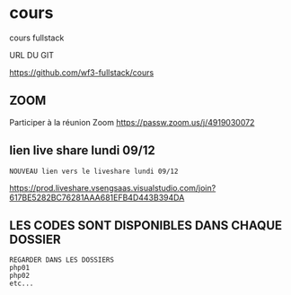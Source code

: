 # cours


cours fullstack

URL DU GIT

https://github.com/wf3-fullstack/cours

## ZOOM

Participer à la réunion Zoom
https://passw.zoom.us/j/4919030072

## lien live share lundi 09/12

    NOUVEAU lien vers le liveshare lundi 09/12

https://prod.liveshare.vsengsaas.visualstudio.com/join?617BE5282BC76281AAA681EFB4D443B394DA


## LES CODES SONT DISPONIBLES DANS CHAQUE DOSSIER 

    REGARDER DANS LES DOSSIERS 
    php01
    php02
    etc...

  


























